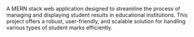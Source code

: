 A MERN stack web application designed to streamline the process of managing and displaying student results in educational institutions. This project offers a robust, user-friendly, and scalable solution for handling various types of student marks efficiently.
